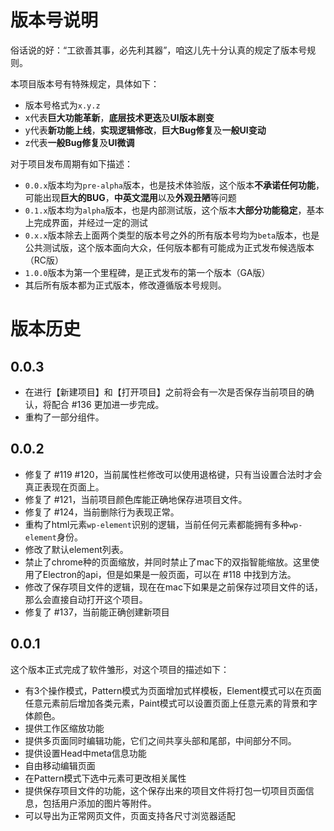 # 版本号说明

俗话说的好：“工欲善其事，必先利其器”，咱这儿先十分认真的规定了版本号规则。

本项目版本号有特殊规定，具体如下：

* 版本号格式为`x.y.z`
* x代表**巨大功能革新**，**底层技术更迭**及**UI版本剧变**
* y代表**新功能上线**，**实现逻辑修改**，**巨大Bug修复**及**一般UI变动**
* z代表**一般Bug修复**及**UI微调**

对于项目发布周期有如下描述：

* `0.0.x`版本均为`pre-alpha`版本，也是技术体验版，这个版本**不承诺任何功能**，可能出现**巨大的BUG**，**中英文混用**以及**外观丑陋**等问题
* `0.1.x`版本均为`alpha`版本，也是内部测试版，这个版本**大部分功能稳定**，基本上完成界面，并经过一定的测试
* `0.x.x`版本除去上面两个类型的版本号之外的所有版本号均为`beta`版本，也是公共测试版，这个版本面向大众，任何版本都有可能成为正式发布候选版本（RC版）
* `1.0.0`版本为第一个里程碑，是正式发布的第一个版本（GA版）
* 其后所有版本都为正式版本，修改遵循版本号规则。

# 版本历史

## 0.0.3

* 在进行【新建项目】和【打开项目】之前将会有一次是否保存当前项目的确认，将配合 #136 更加进一步完成。
* 重构了一部分组件。

## 0.0.2

* 修复了 #119 #120，当前属性栏修改可以使用退格键，只有当设置合法时才会真正表现在页面上。
* 修复了 #121，当前项目颜色库能正确地保存进项目文件。
* 修复了 #124，当前删除行为表现正常。
* 重构了html元素`wp-element`识别的逻辑，当前任何元素都能拥有多种`wp-element`身份。
* 修改了默认element列表。
* 禁止了chrome种的页面缩放，并同时禁止了mac下的双指智能缩放。这里使用了Electron的api，但是如果是一般页面，可以在 #118 中找到方法。
* 修改了保存项目文件的逻辑，现在在mac下如果是之前保存过项目文件的话，那么会直接自动打开这个项目。
* 修复了 #137，当前能正确创建新项目

## 0.0.1

这个版本正式完成了软件雏形，对这个项目的描述如下：

* 有3个操作模式，Pattern模式为页面增加式样模板，Element模式可以在页面任意元素前后增加各类元素，Paint模式可以设置页面上任意元素的背景和字体颜色。
* 提供工作区缩放功能
* 提供多页面同时编辑功能，它们之间共享头部和尾部，中间部分不同。
* 提供设置Head中meta信息功能
* 自由移动编辑页面
* 在Pattern模式下选中元素可更改相关属性
* 提供保存项目文件的功能，这个保存出来的项目文件将打包一切项目页面信息，包括用户添加的图片等附件。
* 可以导出为正常网页文件，页面支持各尺寸浏览器适配